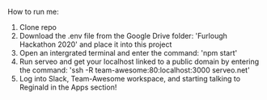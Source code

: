 How to run me:
1. Clone repo
2. Download the .env file from the Google Drive folder: 'Furlough Hackathon 2020' and place it into this project
3. Open an intergrated terminal and enter the command: 'npm start'
4. Run serveo and get your localhost linked to a public domain by entering the command: 'ssh -R team-awesome:80:localhost:3000 serveo.net'
6. Log into Slack, Team-Awesome workspace, and starting talking to Reginald in the Apps section!